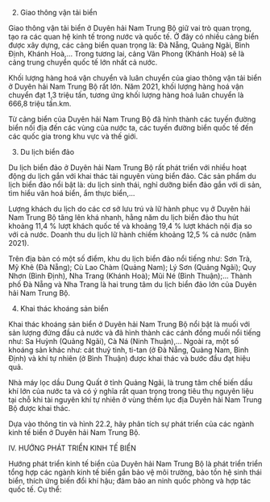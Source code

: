 2. Giao thông vận tải biển

Giao thông vận tải biển ở Duyên hải Nam Trung Bộ giữ vai trò quan trọng, tạo ra các quan hệ kinh tế trong nước và quốc tế. Ở đây có nhiều cảng biển được xây dựng, các cảng biển quan trọng là: Đà Nẵng, Quảng Ngãi, Bình Định, Khánh Hoà,... Trong tương lai, cảng Vân Phong (Khánh Hoà) sẽ là cảng trung chuyển quốc tế lớn nhất cả nước.

Khối lượng hàng hoá vận chuyển và luân chuyển của giao thông vận tải biển ở Duyên hải Nam Trung Bộ rất lớn. Năm 2021, khối lượng hàng hoá vận chuyển đạt 1,3 triệu tấn, tương ứng khối lượng hàng hoá luân chuyển là 666,8 triệu tấn.km.

Từ cảng biển của Duyên hải Nam Trung Bộ đã hình thành các tuyến đường biển nối địa đến các vùng của nước ta, các tuyến đường biển quốc tế đến các quốc gia trong khu vực và thế giới.

3. Du lịch biển đảo

Du lịch biển đảo ở Duyên hải Nam Trung Bộ rất phát triển với nhiều hoạt động du lịch gắn với khai thác tài nguyên vùng biển đảo. Các sản phẩm du lịch biển đảo nổi bật là: du lịch sinh thái, nghỉ dưỡng biển đảo gắn với di sản, tìm hiểu văn hoá biển, ẩm thực biển,...

Lượng khách du lịch do các cơ sở lưu trú và lữ hành phục vụ ở Duyên hải Nam Trung Bộ tăng lên khá nhanh, hằng năm du lịch biển đảo thu hút khoảng 11,4 % lượt khách quốc tế và khoảng 19,4 % lượt khách nội địa so với cả nước. Doanh thu du lịch lữ hành chiếm khoảng 12,5 % cả nước (năm 2021).

Trên địa bàn có một số điểm, khu du lịch biển đảo nổi tiếng như: Sơn Trà, Mỹ Khê (Đà Nẵng); Cù Lao Chàm (Quảng Nam); Lý Sơn (Quảng Ngãi); Quy Nhơn (Bình Định), Nha Trang (Khánh Hoà); Mũi Né (Bình Thuận);... Thành phố Đà Nẵng và Nha Trang là hai trung tâm du lịch biển đảo lớn của Duyên hải Nam Trung Bộ.

4. Khai thác khoáng sản biển

Khai thác khoáng sản biển ở Duyên hải Nam Trung Bộ nổi bật là muối với sản lượng đứng đầu cả nước và đã hình thành các cánh đồng muối nổi tiếng như: Sa Huỳnh (Quảng Ngãi), Cà Ná (Ninh Thuận),... Ngoài ra, một số khoáng sản khác như: cát thuỷ tinh, ti-tan (ở Đà Nẵng, Quảng Nam, Bình Định) và khí tự nhiên (ở Bình Thuận) được khai thác và bước đầu đạt hiệu quả.

Nhà máy lọc dầu Dung Quất ở tỉnh Quảng Ngãi, là trung tâm chế biến dầu khí lớn của nước ta và có ý nghĩa rất quan trọng trong tiêu thụ nguyên liệu tại chỗ khi tài nguyên khí tự nhiên ở vùng thềm lục địa Duyên hải Nam Trung Bộ được khai thác.

Dựa vào thông tin và hình 22.2, hãy phân tích sự phát triển của các ngành kinh tế biển ở Duyên hải Nam Trung Bộ.

IV. HƯỚNG PHÁT TRIỂN KINH TẾ BIỂN

Hướng phát triển kinh tế biển của Duyên hải Nam Trung Bộ là phát triển triển tổng hợp các ngành kinh tế biển gắn bảo vệ môi trường, bảo tồn hệ sinh thái biển, thích ứng biến đổi khí hậu; đảm bảo an ninh quốc phòng và hợp tác quốc tế. Cụ thể: